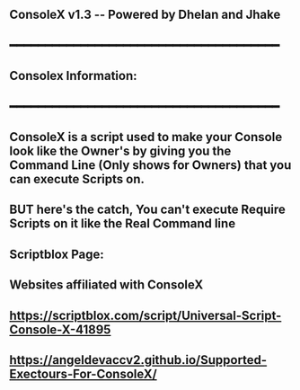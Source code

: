 ConsoleX v1.3 -- Powered by Dhelan and Jhake
-
━━━━━━━━━━━━━━━━━━━━━━━━━━━━━━━━━━━━━━
-
Consolex Information:
-
━━━━━━━━━━━━━━━━━━━━━━━━━━━━━━━━━━━━━━
-
ConsoleX is a script used to make your Console look like the Owner's by  giving you the Command Line
(Only shows for Owners) that you can execute Scripts on.
-
BUT here's the catch, You can't execute Require Scripts on it like the Real Command line
-
Scriptblox Page:
-
Websites affiliated with ConsoleX
-
https://scriptblox.com/script/Universal-Script-Console-X-41895
-
https://angeldevaccv2.github.io/Supported-Exectours-For-ConsoleX/
-
